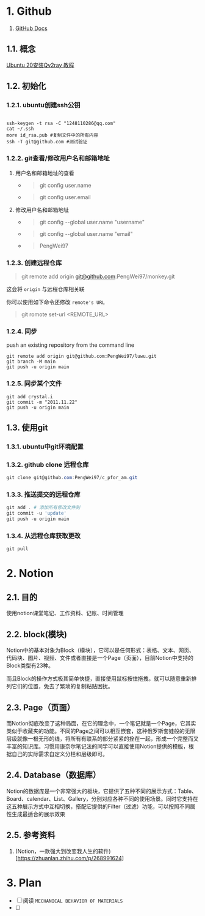 # 1. Github

1. [GitHub Docs](https://docs.github.com/cn/github/getting-started-with-github)

## 1.1. 概念

[Ubuntu 20安装Qv2ray 教程](https://iguge.app/helper/?p=257)


## 1.2. 初始化

### 1.2.1. ubuntu创建ssh公钥

```shell

```

```shell
ssh-keygen -t rsa -C "1248110286@qq.com"
cat ~/.ssh
more id_rsa.pub #复制文件中的所有内容
ssh -T git@github.com #测试验证
```

### 1.2.2. git查看/修改用户名和邮箱地址

1. 用户名和邮箱地址的查看
   - > git config user.name
   - > git config user.email

2. 修改用户名和邮箱地址
   - > git config --global user.name "username"
   - > git config --global user.name "email"
   - > PengWei97

### 1.2.3. 创建远程仓库

> git remote add origin git@github.com:PengWei97/monkey.git

这会将 `origin` 与远程仓库相关联

你可以使用如下命令还修改 `remote's URL`
> git romote set-url <REMOTE_URL>

### 1.2.4. 同步

push an existing repository from the command line

```shell
git remote add origin git@github.com:PengWei97/luwu.git
git branch -M main
git push -u origin main
```

### 1.2.5. 同步某个文件

```shell
git add crystal.i
git commit -m "2011.11.22"
git push -u origin main
```
## 1.3. 使用git

### 1.3.1. ubuntu中git环境配置

### 1.3.2. github clone 远程仓库

```powershell
git clone git@github.com:PengWei97/c_pfor_am.git
```

### 1.3.3. 推送提交的远程仓库

```powershell
git add . # 添加所有修改文件到
git commit -u 'update'
git push -u origin main
```

### 1.3.4. 从远程仓库获取更改

```shell
git pull
```
# 2. Notion

## 2.1. 目的

使用notion课堂笔记、工作资料、记账、时间管理
## 2.2. block(模块)

Notion中的基本对象为Block（模块），它可以是任何形式：表格、文本、网页、代码块、图片、视频、文件或者直接是一个Page（页面），目前Notion中支持的Block类型有23种。

而且Block的操作方式极其简单快捷，直接使用鼠标按住拖拽，就可以随意重新排列它们的位置，免去了繁琐的复制粘贴困扰。


## 2.3. Page（页面）

而Notion彻底改变了这种局面，在它的理念中，一个笔记就是一个Page，它其实类似于收藏夹的功能。不同的Page之间可以相互嵌套，这种俄罗斯套娃般的无限层级就像一根无形的线，将所有有联系的部分紧紧的拴在一起，形成一个完整而又丰富的知识库。习惯用康奈尔笔记法的同学可以直接使用Notion提供的模版，根据自己的实际需求自定义分栏和层级即可。

## 2.4. Database（数据库）

Notion的数据库是一个非常强大的板块，它提供了五种不同的展示方式：Table、Board、calendar、List、Gallery，分别对应各种不同的使用场景。同时它支持在这五种展示方式中互相切换，搭配它提供的Filter（过滤）功能，可以按照不同属性生成最适合的展示效果
## 2.5. 参考资料

1. (Notion，一款强大到改变我人生的软件)[https://zhuanlan.zhihu.com/p/268991624]

# 3. Plan

- [ ] 阅读 `MECHANICAL BEHAVIOR OF MATERIALS`
- [ ] 